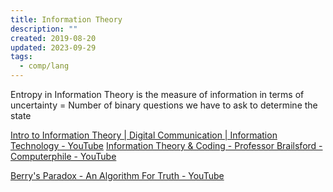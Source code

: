 ```yaml
---
title: Information Theory
description: ""
created: 2019-08-20
updated: 2023-09-29
tags:
  - comp/lang
---
```


Entropy in Information Theory is the measure of information in terms of uncertainty
= Number of binary questions we have to ask to determine the state

[Intro to Information Theory | Digital Communication | Information Technology - YouTube](https://www.youtube.com/watch?v=_PG-jJKB_do)
[Information Theory & Coding - Professor Brailsford - Computerphile - YouTube](https://www.youtube.com/playlist?list=PLzH6n4zXuckpKAj1_88VS-8Z6yn9zX_P6)

[Berry's Paradox - An Algorithm For Truth - YouTube](https://www.youtube.com/watch?v=FDXf1XxCXAk)
